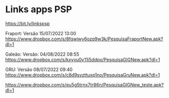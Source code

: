 # Links apps PSP
https://bit.ly/linkspsp

Fraport: Versão 15/07/2022  13:00
https://www.dropbox.com/s/8fqwiwy6ozq9w3k/PesquisaFraportNew.apk?dl=1
 
Galeão: Versão: 04/08/2022 08:55
https://www.dropbox.com/s/kxyvu0v11i5ddpx/PesquisaGIGNew.apk?dl=1
 
GRU: Versão 08/07/2022  09:40
https://www.dropbox.com/s/c8d9svzttuxp1no/PesquisaGruNew.apk?dl=1

https://www.dropbox.com/s/eu5g5trnx7tr86n/PesquisaGIGNew_teste.apk?dl=1

 




